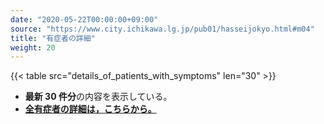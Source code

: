 ```yaml
---
date: "2020-05-22T00:00:00+09:00"
source: "https://www.city.ichikawa.lg.jp/pub01/hasseijokyo.html#m04"
title: "有症者の詳細"
weight: 20
---
```


{{< table src="details_of_patients_with_symptoms" len="30" >}}

- **最新 30 件分**の内容を表示している。
- **[全有症者の詳細は，こちらから。](./cards/details-of-patients-with-symptoms/)**
